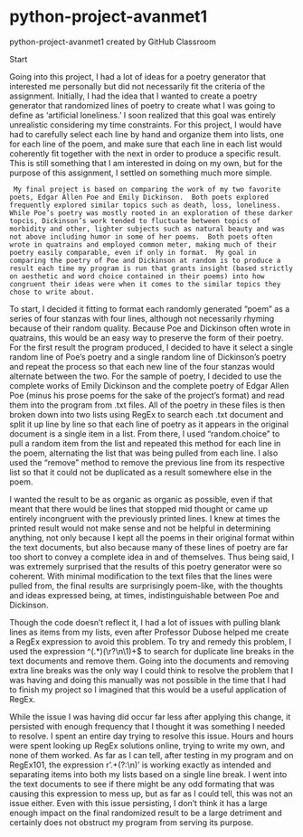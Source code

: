 # python-project-avanmet1
python-project-avanmet1 created by GitHub Classroom

Start

Going into this project, I had a lot of ideas for a poetry generator that interested me personally but did not necessarily fit the criteria of the assignment.  Initially, I had the idea that I wanted to create a poetry generator that randomized lines of poetry to create what I was going to define as ‘artificial loneliness.’ I soon realized that this goal was entirely unrealistic considering my time constraints. For this project, I would have had to carefully select each line by hand and organize them into lists, one for each line of the poem, and make sure that each line in each list would coherently fit together with the next in order to produce a specific result. This is still something that I am interested in doing on my own, but for the purpose of this assignment, I settled on something much more simple.

     My final project is based on comparing the work of my two favorite poets, Edgar Allen Poe and Emily Dickinson.  Both poets explored frequently explored similar topics such as death, loss, loneliness.  While Poe’s poetry was mostly rooted in an exploration of these darker topcis, Dickinson’s work tended to fluctuate between topics of morbidity and other, lighter subjects such as natural beauty and was not above including humor in some of her poems.  Both poets often wrote in quatrains and employed common meter, making much of their poetry easily comparable, even if only in format.  My goal in comparing the poetry of Poe and Dickinson at random is to produce a result each time my program is run that grants insight (based strictly on aesthetic and word choice contained in their poems) into how congruent their ideas were when it comes to the similar topics they chose to write about.

To start, I decided it fitting to format each randomly generated “poem” as a series of four stanzas with four lines, although not necessarily rhyming because of their random quality. Because Poe and Dickinson often wrote in quatrains, this would be an easy way to preserve the form of their poetry.  For the first result the program produced, I decided to have it select a single random line of Poe’s poetry and a single random line of Dickinson’s poetry and repeat the process so that each new line of the four stanzas would alternate between the two.  For the sample of poetry, I decided to use the complete works of Emily Dickinson and the complete poetry of Edgar Allen Poe (minus his prose poems for the sake of the project’s format) and read them into the program from .txt files.  All of the poetry in these files is then broken down into two lists using RegEx to search each .txt document and split it up line by line so that each line of poetry as it appears in the original document is a single item in a list.  From there, I used “random.choice” to pull a random item from the list and repeated this method for each line in the poem, alternating the list that was being pulled from each line. I also used the “remove” method to remove the previous line from its respective list so that it could not be duplicated as a result somewhere else in the poem.

I wanted the result to be as organic as organic as possible, even if that meant that there would be lines that stopped mid thought or came up entirely incongruent with the previously printed lines. I knew at times the printed result would not make sense and not be helpful in determining anything, not only because I kept all the poems in their original format within the text documents, but also because many of these lines of poetry are far too short to convey a complete idea in and of themselves. Thus being said, I was extremely surprised that the results of this poetry generator were so coherent. With minimal modification to the text files that the lines were pulled from, the final results are surprisingly poem-like, with the thoughts and ideas expressed being, at times, indistinguishable between Poe and Dickinson.

Though the code doesn’t reflect it, I had a lot of issues with pulling blank lines as items from my lists, even after Professor Dubose helped me create a RegEx expression to avoid this problem.
To try and remedy this problem, I used the expression ^(.*)(\r?\n\1)+$ to search for duplicate line breaks in the text documents and remove them.  Going into the documents and removing extra line breaks was the only way I could think to resolve the problem that I was having and doing this manually was not possible in the time that I had to finish my project so I imagined that this would be a useful application of RegEx.

While the issue I was having did occur far less after applying this change, it persisted with enough frequency that I thought it was something I needed to resolve.  I spent an entire day trying to resolve this issue.  Hours and hours were spent looking up RegEx solutions online, trying to write my own, and none of them worked.  As far as I can tell, after testing in my program and on RegEx101, the expression r’.+(?:\n)’ is working exactly as intended and separating items into both my lists based on a single line break.  I went into the text documents to see if there might be any odd formating that was causing this expression to mess up, but as far as I could tell, this was not an issue either.  Even with this issue persisting, I don’t think it has a large enough impact on the final randomized result to be a large detriment and certainly does not obstruct my program from serving its purpose.

